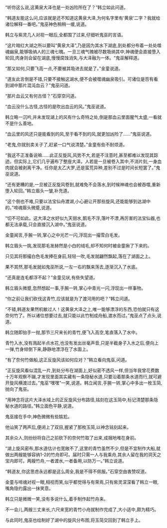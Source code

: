 
“听你这么说,这黄泉大泽也是一处凶险所在了？”韩立如此问道。

“韩道友能这么问,应该就是还不知道这黄泉大泽,为何名字里有‘黄泉’二字？我就给诸位解释一番吧。”鬼巫神色稍稍一缓,说道。

韩立与紫灵几人对视一眼后,全都围了过来,仔细听鬼巫的言语。

“这片暗红大湖之所以要叫“黄泉大泽”,乃是因为其水下湖底,到处都分布着一处处噬魂幽泉,能够吸纳人的三魂七魄。一旦三魂气魄被尽数吸纳其中,神魂便会直接堕入轮回,肉身则会留在湖底,慢慢腐蚀消失,与大泽融为一体。“鬼巫解释道。

“那又如何,只要飞高一点,不要被其吸进去就是了。”金童说道。

“道友此言倒是不错,只要不接触这湖水,便不会被噬魂幽泉吸引。可诸位是否有看到湖中那片混沌血云？”鬼巫问道。

“那片血云又有何古怪？”石穿空问道。

“血云没什么古怪,古怪的是吹出血云的风。”鬼巫说道。

韩立略一沉吟,并未发现湖上的风有什么奇特之处,倒是那血云里面腥气太盛,一看就不是什么善地。

“血云里的风还只是能看到的风,至于看不到的风,就更加凶险了……”鬼巫说道。

“老鬼,你就别卖关子了,赶紧一口气说清楚。”金童有些不耐烦道。

“我这不正准备说嘛……此正反旋风,风势不大,若是不注意时,甚至都难以发现其踪迹。但实际上,它们几乎遍布了整座大泽。人若是一旦被卷入其中,不消片刻,一身血肉就会被剥离干净。任你是太乙大罗,还是蛮荒异种,差别不过是时间长短罢了。”鬼巫说道。

“还有更糟的是,一旦被正反旋风卷到,就难免不会落水,到时候神魂也会被吞噬,重新堕入轮回。”韩立眉头一皱,补充道。

“这个倒也不难,只要以法宝仙舟渡湖,小心避让开那些旋风,还能能够到达湖中的。”啼魂眉头微蹙,说道。

“切不可如此。这大泽之水好似九天弱水,鹅毛不浮,落叶不漂,再厉害的法宝仙器,也都无法承载,只会直接沉入湖中。”鬼巫说道。

金童闻言,手腕一转,掌心之中光芒一闪,浮现出一撮雪白毛发。

韩立眉头一挑,发现那毛发赫然是小白的绒毛,却不知何时被金童揪了下来的。

只见其将那撮白色毛发捧在身前,轻轻一吹,毛发就翩然飘起,落在了湖面之上。

果不其然,那毛发就如鬼巫所说,一左一右的飘来荡去,逐渐沉入了水底。

“还真是连毛都浮不起？”金童见状,有些失望道。

韩立眉头微蹙,忽然想起一事,手腕一转,掌心中青光一闪,浮现出一样事物。

“你之前让我们砍伐这青竹,应该就是为了渡河用的吧？”韩立问道。

“不错,韩道友果然机敏过人！这黄泉大泽之上,唯一能够漂浮的东西,恐怕就只有这奈何竹了。所以诸位想要过去,就只能以此竹制成舟船,渡水而过。”鬼巫点了点头,说道。

韩立随即抬手一抛,那节三尺来长的青竹,便飞入高空,笔直落入了水中。

青竹入水,没有溅起半点水花,也没有发出丝毫声音,只是半截身子入水之后,便向上一弹,竹身倾倒下来,静静地漂浮在了水面上。

“有了奈何竹做船,这正反旋风该如何应对？”韩立看向鬼巫,问道。

“正反旋风看似混乱一片,到处分布在湖面上,好似密不透风一样,但当年我曾花费数十万年观察不辍,才发现里面其实藏有一条隐秘水道,只要沿着那条水道而行,就可避开旋风横渡过去。”鬼巫“嘿嘿”一笑,说道。韩立闻言,手腕一转,掌心中多出一枚玉简,抛向了鬼巫。

“用神念将这片大泽水域上的正反旋风分布路径,铭刻在这玉简中,标记清楚那条隐秘水道的路径。”韩立面色平静,说道。

鬼巫接在手中,神色微微有些尴尬。

他讪笑了两声后,便闭上了双目,握紧了那枚玉简,以神念铭刻起来。

其余众人,则纷纷将自己之前砍下的奈何竹取了出来,成捆地堆在身前。

“湖上旋风密布,那水道估计也宽敞不了,这里的青竹虽然不少,但是不宜制作大船,就做出两艘能够容纳1-2的竹舟即可。届时只需一人与我乘舟,其余人留在我的洞天之宝内即可。两艘竹舟,一者渡水,一者备用,以防万一。”韩立说道。

“韩道友,你这思虑永远都是这么周全,我是不得不佩服。”石穿空由衷赞叹道。

金童与啼魂对视一眼,相视而笑,似乎都觉得与有荣焉,只有紫灵深深看了韩立一眼,嘴角隐约露出一抹笑意。

韩立只是微微一笑,没有多说什么,着手制作起竹舟来。

不一会儿,两艘三丈来长,六尺来宽的青竹小舟就制作完成了,大小适中,颇为精巧。

与此同时,鬼巫也绘制好了湖中的旋风分布图,将玉简交回到了韩立手上。